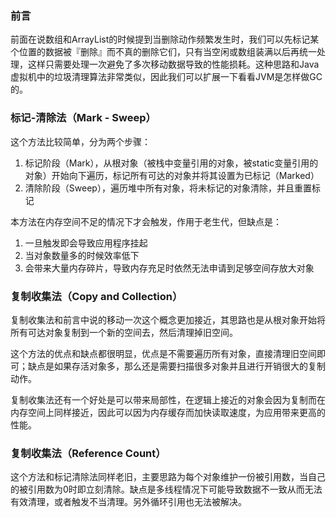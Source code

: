 ### 前言 ###
前面在说数组和ArrayList的时候提到当删除动作频繁发生时，我们可以先标记某个位置的数据被『删除』而不真的删除它们，只有当空闲或数组装满以后再统一处理，这样只需要处理一次避免了多次移动数据导致的性能损耗。这种思路和Java虚拟机中的垃圾清理算法非常类似，因此我们可以扩展一下看看JVM是怎样做GC的。

### 标记-清除法（Mark - Sweep） ###
这个方法比较简单，分为两个步骤：
1. 标记阶段（Mark），从根对象（被栈中变量引用的对象，被static变量引用的对象）开始向下遍历，标记所有可达的对象并将其设置为已标记（Marked）
2. 清除阶段（Sweep），遍历堆中所有对象，将未标记的对象清除，并且重置标记

本方法在内存空间不足的情况下才会触发，作用于老生代，但缺点是：
1. 一旦触发即会导致应用程序挂起
2. 当对象数量多的时候效率低下
3. 会带来大量内存碎片，导致内存充足时依然无法申请到足够空间存放大对象

### 复制收集法（Copy and Collection） ###
复制收集法和前言中说的移动一次这个概念更加接近，其思路也是从根对象开始将所有可达对象复制到一个新的空间去，然后清理掉旧空间。

这个方法的优点和缺点都很明显，优点是不需要遍历所有对象，直接清理旧空间即可；缺点是如果存活对象多，那么还是需要扫描很多对象并且进行开销很大的复制动作。

复制收集法还有一个好处是可以带来局部性，在逻辑上接近的对象会因为复制而在内存空间上同样接近，因此可以因为内存缓存而加快读取速度，为应用带来更高的性能。

### 复制收集法（Reference Count） ###
这个方法和标记清除法同样老旧，主要思路为每个对象维护一份被引用数，当自己的被引用数为0时即立刻清除。缺点是多线程情况下可能导致数据不一致从而无法有效清理，或者触发不当清理。另外循环引用也无法被解决。
